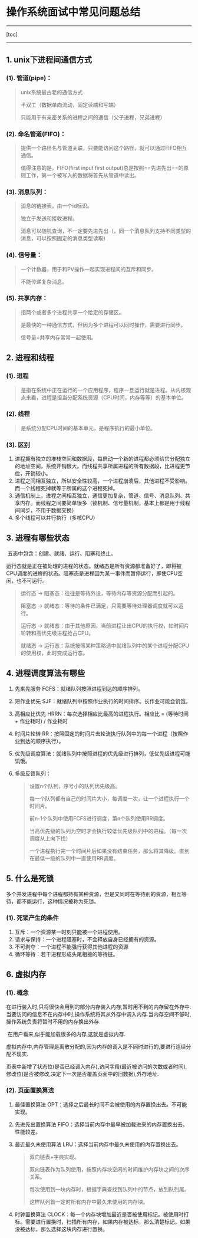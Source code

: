 # 操作系统面试中常见问题总结

-----

[toc]

-----

## 1. unix下进程间通信方式

### (1). 管道(pipe)：

> unix系统最古老的通信方式
>
> 半双工（数据单向流动，固定读端和写端）
>
> 只能用于有亲密关系的进程之间的通信（父子进程，兄弟进程）

### (2). 命名管道(FIFO)：

> 提供一个路径名与管道关联，只要能访问这个路径，就可以通过FIFO相互通信。
>
> 值得注意的是，FIFO(first input first output)总是按照==先进先出==的原则工作，第一个被写入的数据将首先从管道中读出。

### (3). 消息队列：

> 消息的链接表，由一个id标识。
>
> 独立于发送和接收进程。
>
> 消息可以随机查询，不一定要先进先出（，同一个消息队列支持不同类型的消息，可以按照固定的消息类型读取）

### (4). 信号量：

> 一个计数器，用于和PV操作一起实现进程间的互斥和同步。
>
> 不能传递复杂消息。

### (5). 共享内存：

> 指两个或者多个进程共享一个给定的存储区。
>
> 是最快的一种通信方式，但因为多个进程可以同时操作，需要进行同步。
>
> 信号量+共享内存常常一起使用。

## 2. 进程和线程

### (1). 进程

> 是指在系统中正在运行的一个应用程序，程序一旦运行就是进程。从内核观点来看，进程是担当分配系统资源（CPU时间，内存等等）的基本单位。

### (2). 线程

> 是系统分配CPU时间的基本单元，是程序执行的最小单位。

### (3). 区别

1. 进程拥有独立的堆栈空间和数据段，每启动一个新的进程都必须给它分配独立的地址空间，系统开销很大。而线程共享所属进程的所有数据段，比进程更节俭，开销较小。
2. 进程之间相互独立，所以安全性较高，一个进程崩溃后，其他进程不受影响。而一个线程死掉就等于所属的这个进程死掉。
3. 通信机制上，进程之间相互独立，通信更加复杂，管道、信号、消息队列、共享内存。而线程之间要简单很多（锁机制、信号量机制，基本上都是用于线程间同步，不用于数据交换）
4. 多个线程可以并行执行（多核CPU）

## 3. 进程有哪些状态

​		五态中包含：创建、就绪、运行、阻塞和终止。

​		运行态就是正在被处理的进程的状态。就绪态是所有资源都准备好了，即将被CPU调度的进程的状态。阻塞态是进程因为某一事件而暂停运行，即使CPU空闲，也不可运行。

> 运行态 -> 阻塞态：往往是等待外设，等待内存等资源分配而引起的。
>
> 阻塞态 -> 就绪态：等待的条件已满足，只需要等待处理器调度就可以运行。
>
> 运行态 -> 就绪态：由于其他原因，当前进程让出CPU的执行权，如时间片轮转和高优先级进程抢占CPU。
>
> 就绪态 -> 运行态：系统按照某种策略选中就绪队列中的某个进程分配CPU的使用权，此时变成运行态。

## 4. 进程调度算法有哪些

1. 先来先服务 FCFS：就绪队列按照进程到达的顺序排列。

2. 短作业优先 SJF：就绪队列中按照作业执行的时间排序。长作业可能会饥饿。

3. 高相应比优先 HRRN：每次选择相应比最高的进程执行。相应比 = (等待时间 + 作业耗时) / 作业耗时

4. 时间片轮转 RR：按照固定的时间片去轮流执行队列中的每一个进程（按照作业到达的顺序执行）。

5. 优先级调度算法：就绪队列中按照进程的优先级进行排列，低优先级进程可能饥饿。

6. 多级反馈队列：

    > 设置n个队列，序号小的队列优先级高。
    >
    > 每一个队列都有自己的时间片大小，每调度一次，让一个进程执行一个时间片。
    >
    > 前n-1个队列中使用FCFS进行调度，第n个队列使用RR调度。
    >
    > 当高优先级的队列为空时才会执行较低优先级队列中的进程。（每一次调度从上向下找）
    >
    > 一个进程执行完一个时间片后如果没有结束任务，那么将其降级。直到在最低一级的队列中一直使用RR调度。

## 5. 什么是死锁

​		多个并发进程中每个进程都持有某种资源，但是又同时在等待别的资源，相互等待，都不能运行，这种情况被称为死锁。

### (1). 死锁产生的条件

1. 互斥：一个资源某一时刻只能被一个进程使用。
2. 请求与保持：一个进程阻塞时，不会释放自身已经拥有的资源。
3. 不可剥夺：一个进程不能强行获得其他进程的资源
4. 循环等待：若干进程形成头尾相接的等待链。

## 6. 虚拟内存

### (1). 概念

​		在进行装入时,只将很快会用到的部分内存装入内存,暂时用不到的内存留在外存中.当要访问的信息不在内存中时,操作系统将其从外存中调入内存.当内存空间不够时,操作系统负责将暂时不用的内存换出外存.

​		在用户看来,似乎能加载很多的内存,这就是虚拟内存.

​		虚拟内存中,内存管理是离散分配的,因为内存的调入是不同时进行的,要进行连续分配不现实.

​		页表中新增了状态位(是否已经调入内存),访问字段(最近被访问的次数或者时间),修改位(是否被修改,决定下一次是否覆盖页面中的旧数据),外存地址.

### (2). 页面置换算法

1. 最佳置换算法 OPT：选择之后最长时间不会被使用的内存置换出去。不可能实现。

2. 先进先出置换算法 FIFO：选择当前内存中最早被加载进来的内存置换出去。性能较差。

3. 最近最久未使用算法 LRU：选择当前内存中最久未使用的内存置换出去。

    > 双向链表+字典实现。
    >
    > 双向链表作为队列使用，按照内存块空闲的时间维护内存块之间的次序关系。
    >
    > 每次使用到一块内存时，根据字典查找到队列中的节点，放到队列尾。
    >
    > 这样队列首一定时所有内存中最久未使用的内存块。

4. 时钟置换算法 CLOCK：每一个内存块增加最近是否被使用标记。被使用时打标。需要进行置换时，扫描所有内存，如果内存被达标，那么清楚标记。如果没被达标，那么选择这块内存进行置换。